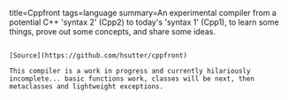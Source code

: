 title=Cppfront
tags=language
summary=An experimental compiler from a potential C++ 'syntax 2' (Cpp2) to today's 'syntax 1' (Cpp1), to learn some things, prove out some concepts, and share some ideas.
~~~~~~

[Source](https://github.com/hsutter/cppfront)

This compiler is a work in progress and currently hilariously incomplete... basic functions work, classes will be next, then metaclasses and lightweight exceptions.
